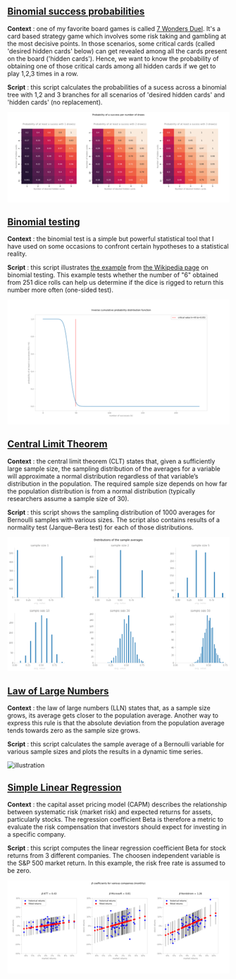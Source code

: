 ## [Binomial success probabilities](https://github.com/gabriellegall/Python_Portfolio/blob/main/Binomial-success-probabilities/binomial_success_probabilities.py)
**Context** : one of my favorite board games is called [7 Wonders Duel](https://board-games-galore.fandom.com/wiki/7_Wonders:_Duel). It's a card based strategy game which involves some risk taking and gambling at the most decisive points. In those scenarios, some critical cards (called 'desired hidden cards' below) can get revealed among all the cards present on the board ('hidden cards'). Hence, we want to know the probability of obtaining one of those critical cards among all hidden cards if we get to play 1,2,3 times in a row. 

**Script** : this script calculates the probabilities of a sucess across a binomial tree with 1,2 and 3 branches for all scenarios of 'desired hidden cards' and 'hidden cards' (no replacement).

![illustration](https://github.com/gabriellegall/Python_Portfolio/blob/main/images/image4.PNG?raw=true)

## [Binomial testing](https://github.com/gabriellegall/Python_Portfolio/blob/main/Binomial-testing/binomial_testing.py)
**Context** : the binomial test is a simple but powerful statistical tool that I have used on some occasions to confront certain hypotheses to a statistical reality.

**Script** : this script illustrates [the example](https://github.com/gabriellegall/Python_Portfolio/blob/main/images/image6.PNG?raw=true) from [the Wikipedia page](https://en.wikipedia.org/wiki/Binomial_test) on binomial testing. This example tests whether the number of "6" obtained from 251 dice rolls can help us determine if the dice is rigged to return this number more often (one-sided test).

![illustration](https://github.com/gabriellegall/Python_Portfolio/blob/main/images/image5.PNG?raw=true)

## [Central Limit Theorem](https://github.com/gabriellegall/Python_Portfolio/blob/main/Central-limit-theorem/central_limit_theorem.py)

**Context** : the central limit theorem (CLT) states that, given a sufficiently large sample size, the sampling distribution of the averages for a variable will approximate a normal distribution regardless of that variable’s distribution in the population. The required sample size depends on how far the population distribution is from a normal distribution (typically researchers assume a sample size of 30).

**Script** : this script shows the sampling distribution of 1000 averages for Bernoulli samples with various sizes. The script also contains results of a normality test (Jarque–Bera test) for each of those distributions.

![illustration](https://github.com/gabriellegall/Python_Portfolio/blob/main/images/image3.PNG?raw=true)

## [Law of Large Numbers](https://github.com/gabriellegall/Python_Portfolio/blob/main/Law-of-large-numbers/law_of_large_numbers_animated_v1.py)

**Context** : the law of large numbers (LLN) states that, as a sample size grows, its average gets closer to the population average. Another way to express this rule is that the absolute deviation from the population average tends towards zero as the sample size grows.

**Script** : this script calculates the sample average of a Bernoulli variable for various sample sizes and plots the results in a dynamic time series.

![illustration](https://github.com/gabriellegall/Python_Portfolio/blob/main/images/image2.GIF?raw=true)

## [Simple Linear Regression](https://github.com/gabriellegall/Python_Portfolio/blob/main/Simple-linear-regressions/simple_linear_regressions.py)

**Context** : the capital asset pricing model (CAPM) describes the relationship between systematic risk (market risk) and expected returns for assets, particularly stocks. The regression coefficient Beta is therefore a metric to evaluate the risk compensation that investors should expect for investing in a specific company.

**Script** : this script computes the linear regression coefficient Beta for stock returns from 3 different companies. The choosen independent variable is the S&P 500 market return. In this example, the risk free rate is assumed to be zero.

![illustration](https://github.com/gabriellegall/Python_Portfolio/blob/main/images/image1.PNG?raw=true)
